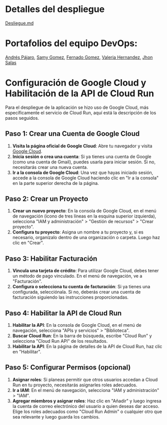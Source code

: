 
# Detalles del despliegue
[Desliegue.md](Despliegue.md)

# Portafolios del equipo DevOps:
[Andrés Pájaro](https://tecnoaccountafpc.blob.core.windows.net/tecnologico/index.html),
[Samy Gomez](https://tecnowebapp.azurewebsites.net/),
[Fernado Gomez](https://listfer.blob.core.windows.net/ttt/pagina.html),
[Valeria Hernandez](),
[Jhon Salas](https://storageaccountflop.blob.core.windows.net/tecnologico/Portafolio%20J%20Salas.html#Biografia) 


# Configuración de Google Cloud y Habilitación de la API de Cloud Run

Para el despliegue de la aplicación se hizo uso de Google Cloud, más específicamente el servicio de Cloud Run, aquí está la descripción de los pasos seguidos.
## Paso 1: Crear una Cuenta de Google Cloud

1. **Visita la página oficial de Google Cloud**: Abre tu navegador y visita [Google Cloud](https://cloud.google.com/).
2. **Inicia sesión o crea una cuenta**: Si ya tienes una cuenta de Google (como una cuenta de Gmail), puedes usarla para iniciar sesión. Si no, necesitarás crear una nueva cuenta.
3. **Ir a la consola de Google Cloud**: Una vez que hayas iniciado sesión, accede a la consola de Google Cloud haciendo clic en "Ir a la consola" en la parte superior derecha de la página.

## Paso 2: Crear un Proyecto

1. **Crear un nuevo proyecto**: En la consola de Google Cloud, en el menú de navegación (icono de tres líneas en la esquina superior izquierda), selecciona "IAM y administración" > "Gestión de recursos" > "Crear proyecto".
2. **Configura tu proyecto**: Asigna un nombre a tu proyecto y, si es necesario, organízalo dentro de una organización o carpeta. Luego haz clic en "Crear".

## Paso 3: Habilitar Facturación

1. **Vincula una tarjeta de crédito**: Para utilizar Google Cloud, debes tener un método de pago vinculado. En el menú de navegación, ve a "Facturación".
2. **Configura o selecciona tu cuenta de facturación**: Si ya tienes una configurada, selecciónala. Si no, deberás crear una cuenta de facturación siguiendo las instrucciones proporcionadas.

## Paso 4: Habilitar la API de Cloud Run

1. **Habilitar la API**: En la consola de Google Cloud, en el menú de navegación, selecciona "APIs y servicios" > "Biblioteca".
2. **Buscar Cloud Run**: En la barra de búsqueda, escribe "Cloud Run" y selecciona "Cloud Run API" de los resultados.
3. **Habilitar la API**: En la página de detalles de la API de Cloud Run, haz clic en "Habilitar".

## Paso 5: Configurar Permisos (opcional)

1. **Asignar roles**: Si planeas permitir que otros usuarios accedan a Cloud Run en tu proyecto, necesitarás asignarles roles adecuados.
2. **Ir a IAM**: En el menú de navegación, selecciona "IAM y administración" > "IAM".
3. **Agregar miembros y asignar roles**: Haz clic en "Añadir" y luego ingresa la cuenta de correo electrónico del usuario a quien deseas dar acceso. Elige los roles adecuados como "Cloud Run Admin" o cualquier otro que sea relevante y luego guarda los cambios.



